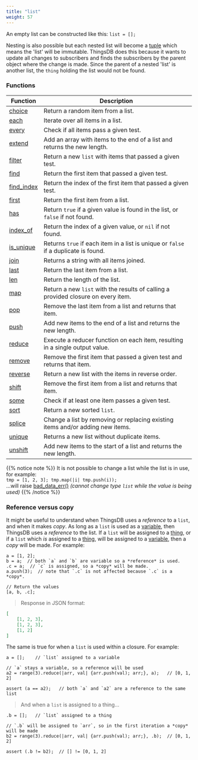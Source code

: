 ```yaml
---
title: "list"
weight: 57
---
```


An empty list can be constructed like this: `list = [];`

Nesting is also possible but each nested list will become a [tuple](../tuple) which means the 'list' will be immutable.
ThingsDB does this because it wants to update all changes to subscribers and finds the subscribers by the parent object where
the change is  made. Since the parent of a nested 'list' is another list, the `thing` holding the list would not be found.

### Functions

Function | Description
------ | -----------
[choice](./choice) | Return a random item from a list.
[each](./each) | Iterate over all items in a list.
[every](./every) | Check if all items pass a given test.
[extend](./extend) | Add an array with items to the end of a list and returns the new length.
[filter](./filter) | Return a new `list` with items that passed a given test.
[find](./find) | Return the first item that passed a given test.
[find_index](./find_index) | Return the index of the first item that passed a given test.
[first](./first) | Return the first item from a list.
[has](./has) | Return `true` if a given value is found in the list, or `false` if not found.
[index_of](./index_of) | Return the index of a given value, or `nil` if not found.
[is_unique](./is_unique) | Returns `true` if each item in a list is unique or `false` if a duplicate is found.
[join](./join) | Returns a string with all items joined.
[last](./last) | Return the last item from a list.
[len](./len) | Return the length of the list.
[map](./map) | Return a new `list` with the results of calling a provided closure on every item.
[pop](./pop) | Remove the last item from a list and returns that item.
[push](./push) | Add new items to the end of a list and returns the new length.
[reduce](./reduce) | Execute a reducer function on each item, resulting in a single output value.
[remove](./remove) | Remove the first item that passed a given test and returns that item.
[reverse](./reverse) | Return a new list with the items in reverse order.
[shift](./shift) | Remove the first item from a list and returns that item.
[some](./some) | Check if at least one item passes a given test.
[sort](./sort) | Return a new sorted `list`.
[splice](./splice) | Change a list by removing or replacing existing items and/or adding new items.
[unique](./unique) | Returns a new list without duplicate items.
[unshift](./unshift) | Add new items to the start of a list and returns the new length.

{{% notice note %}}
It is not possible to change a list while the list is in use, for example: \
`tmp = [1, 2, 3]; tmp.map(|i| tmp.push(i));` \
...will raise [bad_data_err()](../../errors/bad_data_err) *(cannot change type `list` while the value is being used)*
{{% /notice %}}

### Reference versus copy

It might be useful to understand when ThingsDB uses a *reference* to a `list`, and when it makes *copy*. As long as a `list`
is used as a [variable](../../overview/variable), then ThingsDB uses a *reference* to the list. If a `list` will be assigned
to a [thing](../thing), or if a `list` which *is* assigned to a [thing](../thing), will be assigned to a [variable](../../overview/variable), then a *copy* will be made.
For example:

```thingsdb,json_response
a = [1, 2];
b = a;  // both `a` and `b` are variable so a *reference* is used.
.c = a;  // `c` is assigned, so a *copy* will be made.
a.push(3);  // note that `.c` is not affected because `.c` is a *copy*.

// Return the values
[a, b, .c];
```

> Response in JSON format:

```json
[
    [1, 2, 3],
    [1, 2, 3],
    [1, 2]
]
```

The same is true for when a `list` is used within a closure. For example:

```thingsdb,should_pass
a = [];    // `list` assigned to a variable

// `a` stays a variable, so a reference will be used
a2 = range(3).reduce(|arr, val| {arr.push(val); arr;}, a);   // [0, 1, 2]

assert (a == a2);   // both `a` and `a2` are a reference to the same list
```

> And when a `list` is assigned to a thing...

```thingsdb,should_pass
.b = [];   // `list` assigned to a thing

// `.b` will be assigned to `arr`, so in the first iteration a *copy* will be made
b2 = range(3).reduce(|arr, val| {arr.push(val); arr;}, .b);  // [0, 1, 2]

assert (.b != b2);  // [] != [0, 1, 2]
```

